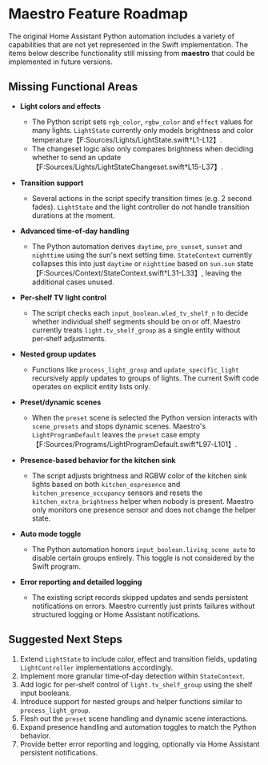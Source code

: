 # Maestro Feature Roadmap

The original Home Assistant Python automation includes a variety of capabilities that are not yet represented in the Swift implementation. The items below describe functionality still missing from **maestro** that could be implemented in future versions.

## Missing Functional Areas

- **Light colors and effects**
  - The Python script sets `rgb_color`, `rgbw_color` and `effect` values for many lights. `LightState` currently only models brightness and color temperature【F:Sources/Lights/LightState.swift†L1-L12】.
  - The changeset logic also only compares brightness when deciding whether to send an update【F:Sources/Lights/LightStateChangeset.swift†L15-L37】.

- **Transition support**
  - Several actions in the script specify transition times (e.g. 2 second fades). `LightState` and the light controller do not handle transition durations at the moment.

- **Advanced time‑of‑day handling**
  - The Python automation derives `daytime`, `pre_sunset`, `sunset` and `nighttime` using the sun's next setting time. `StateContext` currently collapses this into just `daytime` or `nighttime` based on `sun.sun` state【F:Sources/Context/StateContext.swift†L31-L33】, leaving the additional cases unused.

- **Per‑shelf TV light control**
  - The script checks each `input_boolean.wled_tv_shelf_n` to decide whether individual shelf segments should be on or off. Maestro currently treats `light.tv_shelf_group` as a single entity without per‑shelf adjustments.

- **Nested group updates**
  - Functions like `process_light_group` and `update_specific_light` recursively apply updates to groups of lights. The current Swift code operates on explicit entity lists only.

- **Preset/dynamic scenes**
  - When the `preset` scene is selected the Python version interacts with `scene_presets` and stops dynamic scenes. Maestro's `LightProgramDefault` leaves the `preset` case empty【F:Sources/Programs/LightProgramDefault.swift†L97-L101】.

- **Presence‑based behavior for the kitchen sink**
  - The script adjusts brightness and RGBW color of the kitchen sink lights based on both `kitchen_espresence` and `kitchen_presence_occupancy` sensors and resets the `kitchen_extra_brightness` helper when nobody is present. Maestro only monitors one presence sensor and does not change the helper state.

- **Auto mode toggle**
  - The Python automation honors `input_boolean.living_scene_auto` to disable certain groups entirely. This toggle is not considered by the Swift program.

- **Error reporting and detailed logging**
  - The existing script records skipped updates and sends persistent notifications on errors. Maestro currently just prints failures without structured logging or Home Assistant notifications.

## Suggested Next Steps

1. Extend `LightState` to include color, effect and transition fields, updating `LightController` implementations accordingly.
2. Implement more granular time‑of‑day detection within `StateContext`.
3. Add logic for per‑shelf control of `light.tv_shelf_group` using the shelf input booleans.
4. Introduce support for nested groups and helper functions similar to `process_light_group`.
5. Flesh out the `preset` scene handling and dynamic scene interactions.
6. Expand presence handling and automation toggles to match the Python behavior.
7. Provide better error reporting and logging, optionally via Home Assistant persistent notifications.

